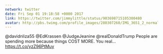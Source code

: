 ```yaml
---
network: twitter
date: Fri Sep 01 19:18:58 +0000 2017
link: https://twitter.com/jimmylittle/status/903698715105300480
avatar: http://pbs.twimg.com/profile_images/280307260/IMG_3651_2_normal.jpg
---
```


@davidnliza55 @EdKrassen @JudgeJeanine @realDonaldTrump People are spending more because things COST MORE. You real… https://t.co/yzZ96PtMuy
